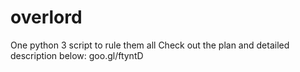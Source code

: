 # overlord
One python 3 script to rule them all
Check out the plan and detailed description below:
goo.gl/ftyntD
